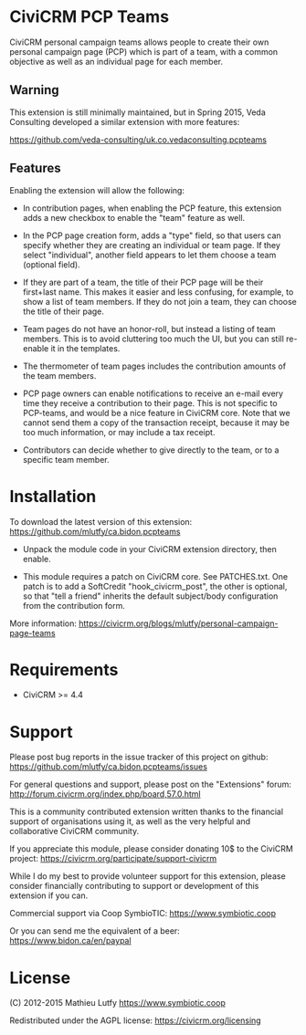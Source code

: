 CiviCRM PCP Teams
=================

CiviCRM personal campaign teams allows people to create their own personal
campaign page (PCP) which is part of a team, with a common objective as well
as an individual page for each member.

## Warning

This extension is still minimally maintained, but in Spring 2015, Veda
Consulting developed a similar extension with more features:

https://github.com/veda-consulting/uk.co.vedaconsulting.pcpteams

## Features

Enabling the extension will allow the following:

* In contribution pages, when enabling the PCP feature, this extension
  adds a new checkbox to enable the "team" feature as well.

* In the PCP page creation form, adds a "type" field, so that users can
  specify whether they are creating an individual or team page.  If they
  select "individual", another field appears to let them choose a team
  (optional field).

* If they are part of a team, the title of their PCP page will be their
  first+last name. This makes it easier and less confusing, for example,
  to show a list of team members. If they do not join a team, they can
  choose the title of their page.

* Team pages do not have an honor-roll, but instead a listing of team
  members. This is to avoid cluttering too much the UI, but you can still
  re-enable it in the templates.

* The thermometer of team pages includes the contribution amounts of
  the team members.

* PCP page owners can enable notifications to receive an e-mail every
  time they receive a contribution to their page. This is not specific
  to PCP-teams, and would be a nice feature in CiviCRM core.  Note that
  we cannot send them a copy of the transaction receipt, because it may
  be too much information, or may include a tax receipt.

* Contributors can decide whether to give directly to the team, or to
  a specific team member.

Installation
============

To download the latest version of this extension:
https://github.com/mlutfy/ca.bidon.pcpteams

* Unpack the module code in your CiviCRM extension directory, then enable.

* This module requires a patch on CiviCRM core. See PATCHES.txt.
  One patch is to add a SoftCredit "hook_civicrm_post", the other is optional,
  so that "tell a friend" inherits the default subject/body configuration from
  the contribution form.

More information:
https://civicrm.org/blogs/mlutfy/personal-campaign-page-teams

Requirements
============

- CiviCRM >= 4.4

Support
=======

Please post bug reports in the issue tracker of this project on github:
https://github.com/mlutfy/ca.bidon.pcpteams/issues

For general questions and support, please post on the "Extensions" forum:
http://forum.civicrm.org/index.php/board,57.0.html

This is a community contributed extension written thanks to the financial
support of organisations using it, as well as the very helpful and collaborative
CiviCRM community.

If you appreciate this module, please consider donating 10$ to the CiviCRM project:
https://civicrm.org/participate/support-civicrm

While I do my best to provide volunteer support for this extension, please
consider financially contributing to support or development of this extension
if you can.

Commercial support via Coop SymbioTIC: <https://www.symbiotic.coop>

Or you can send me the equivalent of a beer: <https://www.bidon.ca/en/paypal>

License
=======

(C) 2012-2015 Mathieu Lutfy
https://www.symbiotic.coop

Redistributed under the AGPL license:
https://civicrm.org/licensing
